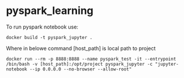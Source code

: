 # pyspark_learning

To run pyspark notebook use:

`docker build -t pyspark_jupyter .`

Where in belowe command [host_path] is local path to project

`docker run --rm -p 8888:8888 --name pyspark_test -it --entrypoint /bin/bash -v [host_path]:/opt/project pyspark_jupyter -c "jupyter-notebook --ip 0.0.0.0 --no-browser --allow-root"`
